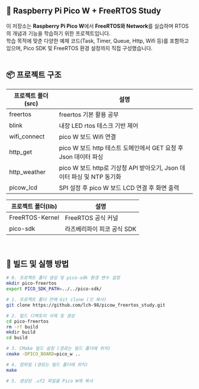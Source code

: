 ## 🧵 Raspberry Pi Pico W + FreeRTOS Study

이 저장소는 **Raspberry Pi Pico W**에서 **FreeRTOS와 Network**를 실습하며 RTOS의 개념과 기능을 학습하기 위한 프로젝트입니다.  
학습 목적에 맞춘 다양한 예제 코드(Task, Timer, Queue, Http, Wifi 등)를 포함하고 있으며, Pico SDK 및 FreeRTOS 환경 설정까지 직접 구성했습니다.
<br><br>


## 📦 프로젝트 구조
| 프로젝트 폴더(src)      | 설명                            |
|-----------------|---------------------------------|
| freertos     | freertos 기본 활용 공부 |
| blink   | 내장 LED rtos 테스크 기반 제어     |
| wifi_connect | pico W 보드 Wifi 연결       |
| http_get   | pico W 보드 http 테스트 도메인에서 GET 요청 후 Json 데이터 파싱 |
| http_weather | pico W 보드 http로 기상청 API 받아오기, Json 데이터 파싱 및 NTP 동기화  |
| picow_lcd | SPI 설정 후 pico W 보드 LCD 연결 후 화면 출력 |

|프로젝트 폴더(lib)  | 설명                           |
|-----------------|---------------------------------|
| FreeRTOS-Kernel   | FreeRTOS 공식 커널  |
| pico-sdk   | 라즈베리파이 피코 공식 SDK   |

<br>


## 🚀 빌드 및 실행 방법
```bash
# 0. 프로젝트 폴더 생성 및 pico-sdk 환경 변수 설정
mkdir pico-freertos
export PICO_SDK_PATH=../../pico-sdk/

# 1. 프로젝트 폴더 안에 Git clone (깃 복사)
git clone https://github.com/lch-98/picow_freertos_study.git

# 2. 빌드 디렉토리 삭제 및 생성
cd pico-freertos
rm -rf build
mkdir build
cd build

# 3. CMake 빌드 설정 (경로는 빌드 폴더에 위치)
cmake -DPICO_BOARD=pico_w ..

# 4. 컴파일 (경로는 빌드 폴더에 위치)
make

# 5. 생성된 .uf2 파일을 Pico W에 복사
```
